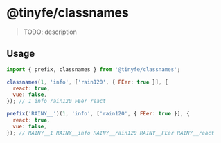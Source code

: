 # @tinyfe/classnames

> TODO: description

## Usage

```js
import { prefix, classnames } from '@tinyfe/classnames';

classnames(1, 'info', ['rain120', { FEer: true }], {
  react: true,
  vue: false,
}); // 1 info rain120 FEer react

prefix('RAINY__')(1, 'info', ['rain120', { FEer: true }], {
  react: true,
  vue: false,
}); // RAINY__1 RAINY__info RAINY__rain120 RAINY__FEer RAINY__react
```
